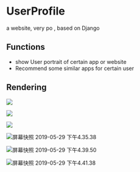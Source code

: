 # UserProfile

a website, very po , based on Django

## Functions

* show  User portrait of certain app or website 
* Recommend some similar apps for certain user

## Rendering

![](http://ww4.sinaimg.cn/large/006tNc79ly1g39bvyynl8j307m03njrg.jpg)

![](http://ww2.sinaimg.cn/large/006tNc79ly1g39btbc2fqj30jb0axt9j.jpg)

![](http://ww1.sinaimg.cn/large/006tNc79ly1g3i9rtup2fj31390fzdh4.jpg)

![屏幕快照 2019-05-29 下午4.35.38](http://ww4.sinaimg.cn/large/006tNc79ly1g3i9vzt3t7j31340ex0u3.jpg)

![屏幕快照 2019-05-29 下午4.39.50](http://ww2.sinaimg.cn/large/006tNc79ly1g3ia23ydncj31330ehabb.jpg)

![屏幕快照 2019-05-29 下午4.41.38](http://ww4.sinaimg.cn/large/006tNc79ly1g3ia2bsdujj31390fz75x.jpg)